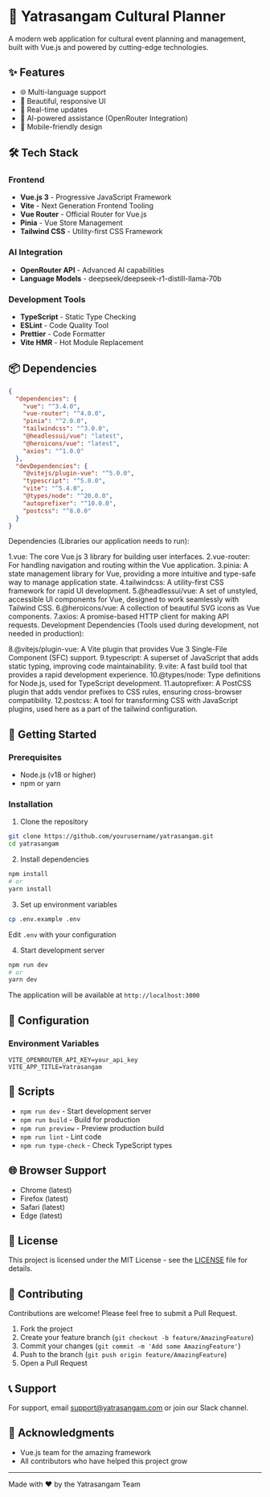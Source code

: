 # 🚀 Yatrasangam Cultural Planner

A modern web application for cultural event planning and management, built with Vue.js and powered by cutting-edge technologies.

## ✨ Features

- 🌐 Multi-language support
- 🎨 Beautiful, responsive UI
- 🔄 Real-time updates
- 🤖 AI-powered assistance (OpenRouter Integration)
- 📱 Mobile-friendly design

## 🛠️ Tech Stack

### Frontend
- **Vue.js 3** - Progressive JavaScript Framework
- **Vite** - Next Generation Frontend Tooling
- **Vue Router** - Official Router for Vue.js
- **Pinia** - Vue Store Management
- **Tailwind CSS** - Utility-first CSS Framework

### AI Integration
- **OpenRouter API** - Advanced AI capabilities
- **Language Models** - deepseek/deepseek-r1-distill-llama-70b

### Development Tools
- **TypeScript** - Static Type Checking
- **ESLint** - Code Quality Tool
- **Prettier** - Code Formatter
- **Vite HMR** - Hot Module Replacement

## 📦 Dependencies

```json
{
  "dependencies": {
    "vue": "^3.4.0",
    "vue-router": "^4.0.0",
    "pinia": "^2.0.0",
    "tailwindcss": "^3.0.0",
    "@headlessui/vue": "latest",
    "@heroicons/vue": "latest",
    "axios": "^1.0.0"
  },
  "devDependencies": {
    "@vitejs/plugin-vue": "^5.0.0",
    "typescript": "^5.0.0",
    "vite": "^5.4.0",
    "@types/node": "^20.0.0",
    "autoprefixer": "^10.0.0",
    "postcss": "^8.0.0"
  }
}
```
Dependencies (Libraries our application needs to run):

1.vue: The core Vue.js 3 library for building user interfaces.
2.vue-router: For handling navigation and routing within the Vue application.
3.pinia: A state management library for Vue, providing a more intuitive and type-safe way to manage application state.
4.tailwindcss: A utility-first CSS framework for rapid UI development.
5.@headlessui/vue: A set of unstyled, accessible UI components for Vue, designed to work seamlessly with Tailwind CSS.
6.@heroicons/vue: A collection of beautiful SVG icons as Vue components.
7.axios: A promise-based HTTP client for making API requests.
Development Dependencies (Tools used during development, not needed in production):

8.@vitejs/plugin-vue: A Vite plugin that provides Vue 3 Single-File Component (SFC) support.
9.typescript: A superset of JavaScript that adds static typing, improving code maintainability.
9.vite: A fast build tool that provides a rapid development experience.
10.@types/node: Type definitions for Node.js, used for TypeScript development.
11.autoprefixer: A PostCSS plugin that adds vendor prefixes to CSS rules, ensuring cross-browser compatibility.
12.postcss: A tool for transforming CSS with JavaScript plugins, used here as a part of the tailwind configuration.


## 🚀 Getting Started

### Prerequisites
- Node.js (v18 or higher)
- npm or yarn

### Installation

1. Clone the repository
```bash
git clone https://github.com/yourusername/yatrasangam.git
cd yatrasangam
```

2. Install dependencies
```bash
npm install
# or
yarn install
```

3. Set up environment variables
```bash
cp .env.example .env
```
Edit `.env` with your configuration

4. Start development server
```bash
npm run dev
# or
yarn dev
```

The application will be available at `http://localhost:3000`

## 🔧 Configuration

### Environment Variables
```env
VITE_OPENROUTER_API_KEY=your_api_key
VITE_APP_TITLE=Yatrasangam
```

## 📝 Scripts

- `npm run dev` - Start development server
- `npm run build` - Build for production
- `npm run preview` - Preview production build
- `npm run lint` - Lint code
- `npm run type-check` - Check TypeScript types

## 🌐 Browser Support

- Chrome (latest)
- Firefox (latest)
- Safari (latest)
- Edge (latest)

## 📄 License

This project is licensed under the MIT License - see the [LICENSE](LICENSE) file for details.

## 🤝 Contributing

Contributions are welcome! Please feel free to submit a Pull Request.

1. Fork the project
2. Create your feature branch (`git checkout -b feature/AmazingFeature`)
3. Commit your changes (`git commit -m 'Add some AmazingFeature'`)
4. Push to the branch (`git push origin feature/AmazingFeature`)
5. Open a Pull Request

## 📞 Support

For support, email support@yatrasangam.com or join our Slack channel.

## 🙏 Acknowledgments

- Vue.js team for the amazing framework
- All contributors who have helped this project grow

---

Made with ❤️ by the Yatrasangam Team 
